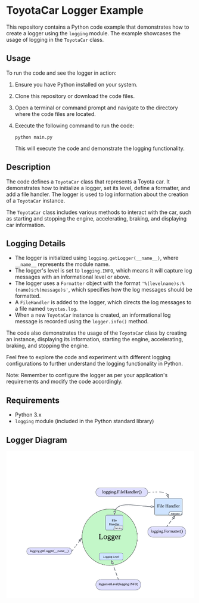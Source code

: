 # ToyotaCar Logger Example

This repository contains a Python code example that demonstrates how to create a logger using the `logging` module. The example showcases the usage of logging in the `ToyotaCar` class.

## Usage

To run the code and see the logger in action:

1. Ensure you have Python installed on your system.
2. Clone this repository or download the code files.
3. Open a terminal or command prompt and navigate to the directory where the code files are located.
4. Execute the following command to run the code:

   ```shell
   python main.py
   ```

   This will execute the code and demonstrate the logging functionality.

## Description

The code defines a `ToyotaCar` class that represents a Toyota car. It demonstrates how to initialize a logger, set its level, define a formatter, and add a file handler. The logger is used to log information about the creation of a `ToyotaCar` instance.

The `ToyotaCar` class includes various methods to interact with the car, such as starting and stopping the engine, accelerating, braking, and displaying car information.

## Logging Details

- The logger is initialized using `logging.getLogger(__name__)`, where `__name__` represents the module name.
- The logger's level is set to `logging.INFO`, which means it will capture log messages with an informational level or above.
- The logger uses a `Formatter` object with the format `'%(levelname)s:%(name)s:%(message)s'`, which specifies how the log messages should be formatted.
- A `FileHandler` is added to the logger, which directs the log messages to a file named `toyotas.log`.
- When a new `ToyotaCar` instance is created, an informational log message is recorded using the `logger.info()` method.

The code also demonstrates the usage of the `ToyotaCar` class by creating an instance, displaying its information, starting the engine, accelerating, braking, and stopping the engine.

Feel free to explore the code and experiment with different logging configurations to further understand the logging functionality in Python.

Note: Remember to configure the logger as per your application's requirements and modify the code accordingly.

## Requirements

- Python 3.x
- `logging` module (included in the Python standard library)

## Logger Diagram
![Alt text](<Logger Diagram-1.png>)